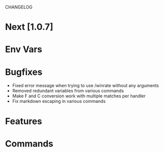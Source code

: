 
CHANGELOG


# Next [1.0.7]

# Env Vars

# Bugfixes
- Fixed error message when trying to use /winrate without any arguments
- Removed redundant variables from various commands
- Make F and C conversion work with multiple matches per handler
- Fix markdown escaping in various commands

# Features

# Commands
